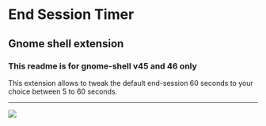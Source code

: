 # End Session Timer

## Gnome shell extension

### This readme is for gnome-shell v45 and 46 only

This extension allows to tweak the default end-session 60 seconds to your choice between 5 to 60 seconds.

<hr/>

<a href="https://www.buymeacoffee.com/pratappanabaka"><img src="https://img.buymeacoffee.com/button-api/?text=Buy me a coffee&emoji=☕&slug=pratappanabaka&button_colour=FFDD00&font_colour=000000&font_family=Lato&outline_colour=000000&coffee_colour=ffffff" /></a>
